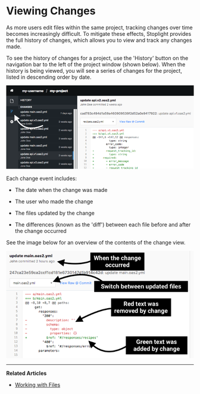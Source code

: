 # Viewing Changes

As more users edit files within the same project, tracking changes over time
becomes increasingly difficult. To mitigate these effects, Stoplight provides the full history of changes, which allows you to view and track any changes made.

To see the history of changes for a project, use the 'History' button on the
navigation bar to the left of the project window (shown below). When the history
is being viewed, you will see a series of changes for the project, listed in
descending order by date.

![](../../assets/images/viewing-changes2.png)

Each change event includes:

* The date when the change was made

* The user who made the change

* The files updated by the change

* The differences (known as the 'diff') between each file before and after the
  change occurred

See the image below for an overview of the contents of the change view.

![](../../assets/images/viewing-changes.png)

---
**Related Articles**
- [Working with Files](/platform/editor-basics/working-with-files)
